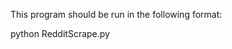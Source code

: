 This program should be run in the following format:

python RedditScrape.py <RedditLink> <outputFileName>